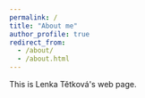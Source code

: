 ```yaml
---
permalink: /
title: "About me"
author_profile: true
redirect_from: 
  - /about/
  - /about.html
---
```


This is Lenka Tětková's web page.
